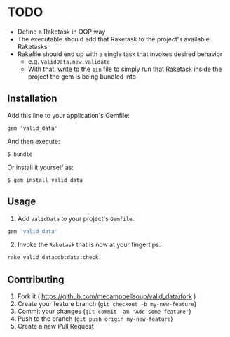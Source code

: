 # TODO

* Define a Raketask in OOP way
* The executable should add that Raketask to the project's available Raketasks
* Rakefile should end up with a single task that invokes desired behavior
  * e.g. `ValidData.new.validate`
  * With that, write to the `bin` file to simply run that Raketask inside the project the gem is being bundled into

## Installation

Add this line to your application's Gemfile:

    gem 'valid_data'

And then execute:

    $ bundle

Or install it yourself as:

    $ gem install valid_data

## Usage

1. Add `ValidData` to your project's `Gemfile`:

```ruby
gem 'valid_data'
```
2. Invoke the `Raketask` that is now at your fingertips:

```bash
rake valid_data:db:data:check
```

## Contributing

1. Fork it ( https://github.com/mecampbellsoup/valid_data/fork )
2. Create your feature branch (`git checkout -b my-new-feature`)
3. Commit your changes (`git commit -am 'Add some feature'`)
4. Push to the branch (`git push origin my-new-feature`)
5. Create a new Pull Request
